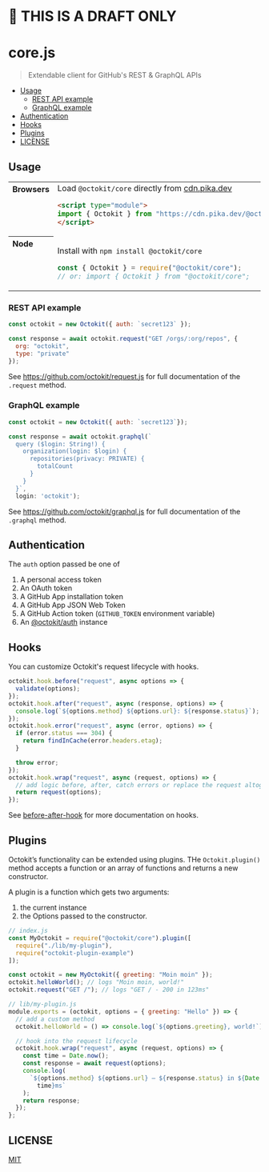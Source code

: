 # 🚧 THIS IS A DRAFT ONLY

# core.js

> Extendable client for GitHub's REST & GraphQL APIs

<!-- toc -->

- [Usage](#usage)
  - [REST API example](#rest-api-example)
  - [GraphQL example](#graphql-example)
- [Authentication](#authentication)
- [Hooks](#hooks)
- [Plugins](#plugins)
- [LICENSE](#license)

<!-- tocstop -->

## Usage

<table>
<tbody valign=top align=left>
<tr><th>
Browsers
</th><td width=100%>
Load <code>@octokit/core</code> directly from <a href="https://cdn.pika.dev">cdn.pika.dev</a>
        
```html
<script type="module">
import { Octokit } from "https://cdn.pika.dev/@octokit/core";
</script>
```

</td></tr>
<tr><th>
Node
</th><td>

Install with <code>npm install @octokit/core</code>

```js
const { Octokit } = require("@octokit/core");
// or: import { Octokit } from "@octokit/core";
```

</td></tr>
</tbody>
</table>

### REST API example

```js
const octokit = new Octokit({ auth: `secret123` });

const response = await octokit.request("GET /orgs/:org/repos", {
  org: "octokit",
  type: "private"
});
```

See https://github.com/octokit/request.js for full documentation of the `.request` method.

### GraphQL example

```js
const octokit = new Octokit({ auth: `secret123`});

const response = await octokit.graphql(`
  query ($login: String!) {
    organization(login: $login) {
      repositories(privacy: PRIVATE) {
        totalCount
      }
    }
  }`,
  login: 'octokit');
```

See https://github.com/octokit/graphql.js for full documentation of the `.graphql` method.

## Authentication

The `auth` option passed be one of

1. A personal access token
1. An OAuth token
1. A GitHub App installation token
1. A GitHub App JSON Web Token
1. A GitHub Action token (`GITHUB_TOKEN` environment variable)
1. An [@octokit/auth](https://github.com/octokit/auth.js) instance

## Hooks

You can customize Octokit's request lifecycle with hooks.

```js
octokit.hook.before("request", async options => {
  validate(options);
});
octokit.hook.after("request", async (response, options) => {
  console.log(`${options.method} ${options.url}: ${response.status}`);
});
octokit.hook.error("request", async (error, options) => {
  if (error.status === 304) {
    return findInCache(error.headers.etag);
  }

  throw error;
});
octokit.hook.wrap("request", async (request, options) => {
  // add logic before, after, catch errors or replace the request altogether
  return request(options);
});
```

See [before-after-hook](https://github.com/gr2m/before-after-hook#readme) for more documentation on hooks.

## Plugins

Octokit’s functionality can be extended using plugins. THe `Octokit.plugin()` method accepts a function or an array of functions and returns a new constructor.

A plugin is a function which gets two arguments:

1. the current instance
2. the Options passed to the constructor.

```js
// index.js
const MyOctokit = require("@octokit/core").plugin([
  require("./lib/my-plugin"),
  require("octokit-plugin-example")
]);

const octokit = new MyOctokit({ greeting: "Moin moin" });
octokit.helloWorld(); // logs "Moin moin, world!"
octokit.request("GET /"); // logs "GET / - 200 in 123ms"

// lib/my-plugin.js
module.exports = (octokit, options = { greeting: "Hello" }) => {
  // add a custom method
  octokit.helloWorld = () => console.log(`${options.greeting}, world!`);

  // hook into the request lifecycle
  octokit.hook.wrap("request", async (request, options) => {
    const time = Date.now();
    const response = await request(options);
    console.log(
      `${options.method} ${options.url} – ${response.status} in ${Date.now() -
        time}ms`
    );
    return response;
  });
};
```

## LICENSE

[MIT](LICENSE)
